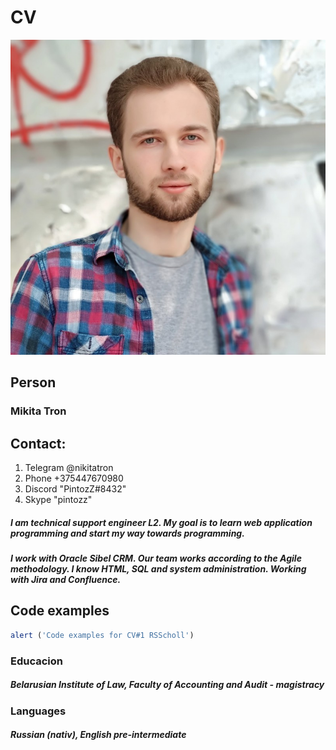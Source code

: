 # CV
![Photo](/avatar.jpg)
## Person
### Mikita Tron
## Contact:
1. Telegram @nikitatron
2. Phone +375447670980
3. Discord "PintozZ#8432"
4. Skype "pintozz"
##### I am technical support engineer L2. My goal is to learn web application programming and start my way towards programming.
##### I work with Oracle Sibel CRM. Our team works according to the Agile methodology. I know HTML, SQL and system administration. Working with Jira and Confluence.

## Code examples
```javascript
alert ('Code examples for CV#1 RSScholl')
```
### Educacion
##### Belarusian Institute of Law, Faculty of Accounting and Audit - magistracy
### Languages
##### Russian (nativ), English pre-intermediate